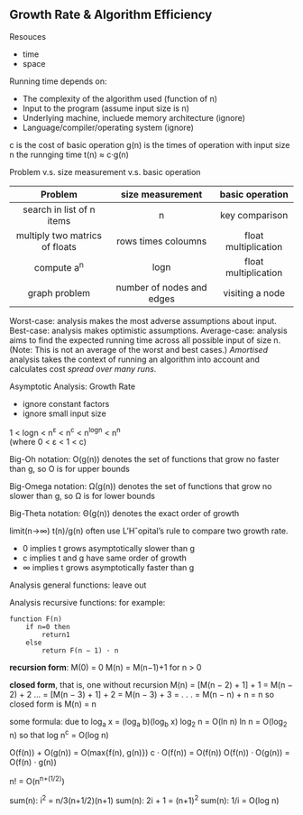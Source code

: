 ## Growth Rate & Algorithm Efficiency

Resouces
 - time
 - space

Running time depends on:
 - The complexity of the algorithm used (function of n)
 - Input to the program (assume input size is n)
 - Underlying machine, incluede memory architecture (ignore)
 - Language/compiler/operating system (ignore)


c is the cost of basic operation
g(n) is the times of operation with input size n
the runnging time t(n) ≈ c·g(n)

Problem v.s. size measurement v.s. basic operation

| Problem | size measurement | basic operation |
| :------:| :------: | :------: |
| search in list of n items | n | key comparison |
| multiply two matrics of floats | rows times coloumns | float multiplication |
| compute a<sup>n</sup> | logn | float multiplication |
| graph problem | number of nodes and edges | visiting a node |


Worst-case: analysis makes the most adverse assumptions about input.
Best-case: analysis makes optimistic assumptions.
Average-case: analysis aims to find the expected running time across all possible input of size n. (Note: This is not an average of the worst and best cases.)
*Amortised* analysis takes the context of running an algorithm into account and calculates cost *spread over many runs*.

Asymptotic Analysis: Growth Rate
 - ignore constant factors
 - ignore small input size

1 < logn < n<sup>ε</sup> < n<sup>c</sup> < n<sup>logn</sup> < n<sup>n</sup>  
(where 0 < ε < 1 < c)

Big-Oh notation: O(g(n)) denotes the set of functions that grow no faster than g, so O is for upper bounds

Big-Omega notation: Ω(g(n)) denotes the set of functions that grow no slower than g, so Ω is for lower bounds

Big-Theta notation: Θ(g(n)) denotes the exact order of growth


limit(n->∞) t(n)/g(n)
often use L’Hˆopital’s rule to compare two growth rate.
 - 0 implies t grows asymptotically slower than g
 - c implies t and g have same order of growth
 - ∞ implies t grows asymptotically faster than g

Analysis general functions: leave out

Analysis recursive functions:
for example:
```
function F(n)
    if n=0 then
        return1 
    else 
        return F(n − 1) · n
```

**recursion form**:
M(0) = 0
M(n) = M(n−1)+1 for n > 0

**closed form**, that is, one without recursion
M(n) = [M(n − 2) + 1] + 1 = M(n − 2) + 2
... = [M(n − 3) + 1] + 2 = M(n − 3) + 3 = . . . = M(n − n) + n = n
so closed form is M(n) = n

some formula:
due to 
log<sub>a</sub> x = (log<sub>a</sub> b)(log<sub>b</sub> x)
log<sub>2</sub> n = O(ln n)
ln n = O(log<sub>2</sub> n)
so that
log n<sup>c</sup> = O(log n)

O(f(n)) + O(g(n)) = O(max{f(n), g(n)})
c · O(f(n)) = O(f(n))
O(f(n)) · O(g(n)) = O(f(n) · g(n))

n! = O(n<sup>n+(1/2)</sup>)

sum(n): i<sup>2</sup> = n/3(n+1/2)(n+1)
sum(n): 2i + 1 = (n+1)<sup>2</sup>
sum(n): 1/i = O(log n)

